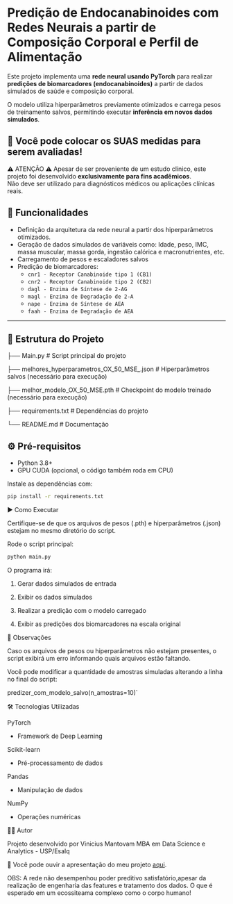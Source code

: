 # Predição de Endocanabinoides com Redes Neurais a partir de Composição Corporal e Perfil de Alimentação

Este projeto implementa uma **rede neural usando PyTorch** para realizar **predições de biomarcadores (endocanabinoides)** a partir de dados simulados de saúde e composição corporal.  

O modelo utiliza hiperparâmetros previamente otimizados e carrega pesos de treinamento salvos, permitindo executar **inferência em novos dados simulados**.

## 🚀 Você pode colocar os SUAS medidas para serem avaliadas!

 ⚠️ ATENÇÃO ⚠️ Apesar de ser proveniente de um estudo clínico, este projeto foi desenvolvido **exclusivamente para fins acadêmicos**.  
 Não deve ser utilizado para diagnósticos médicos ou aplicações clínicas reais.


## 🚀 Funcionalidades

- Definição da arquitetura da rede neural a partir dos hiperparâmetros otimizados.  
- Geração de dados simulados de variáveis como:
Idade, peso, IMC, massa muscular, massa gorda, ingestão calórica e macronutrientes, etc.  
- Carregamento de pesos e escaladores salvos 
- Predição de biomarcadores:  
  - `cnr1 - Receptor Canabinoide tipo 1 (CB1)`  
  - `cnr2 - Receptor Canabinoide tipo 2 (CB2)`  
  - `dagl - Enzima de Síntese de 2-AG`  
  - `magl - Enzima de Degradação de 2-A`  
  - `nape - Enzima de Síntese de AEA`  
  - `faah - Enzima de Degradação de AEA`

---

## 📂 Estrutura do Projeto



├── Main.py # Script principal do projeto

├── melhores_hyperparametros_OX_50_MSE_.json # Hiperparâmetros salvos (necessário para execução)

├── melhor_modelo_OX_50_MSE.pth # Checkpoint do modelo treinado (necessário para execução)

├── requirements.txt # Dependências do projeto

└── README.md # Documentação




## ⚙️ Pré-requisitos

- Python 3.8+
- GPU CUDA (opcional, o código também roda em CPU)

Instale as dependências com:

~~~bash
pip install -r requirements.txt
~~~
▶️ Como Executar

Certifique-se de que os arquivos de pesos (.pth) e hiperparâmetros (.json) estejam no mesmo diretório do script.

Rode o script principal:
~~~bash
python main.py
~~~

O programa irá:

1. Gerar dados simulados de entrada

2. Exibir os dados simulados

3. Realizar a predição com o modelo carregado

4. Exibir as predições dos biomarcadores na escala original


📌 Observações

Caso os arquivos de pesos ou hiperparâmetros não estejam presentes, o script exibirá um erro informando quais arquivos estão faltando.

Você pode modificar a quantidade de amostras simuladas alterando a linha no final do script:

predizer_com_modelo_salvo(n_amostras=10)`

🛠️ Tecnologias Utilizadas

PyTorch
 - Framework de Deep Learning

Scikit-learn
 - Pré-processamento de dados

Pandas
 - Manipulação de dados

NumPy
 - Operações numéricas

👨‍💻 Autor

Projeto desenvolvido por Vinicius Mantovam
MBA em Data Science e Analytics - USP/Esalq

🎵 Você pode ouvir a apresentação do meu projeto [aqui](https://cdn.discordapp.com/attachments/623300452552802305/1411083495006015669/Projeto_mestrado_Vinicius_Mantovam_USP.mp3).


OBS: A rede não desempenhou poder preditivo satisfatório,apesar da realização de engenharia das features e tratamento dos dados. O que é esperado em um ecossiteama complexo como o corpo humano!